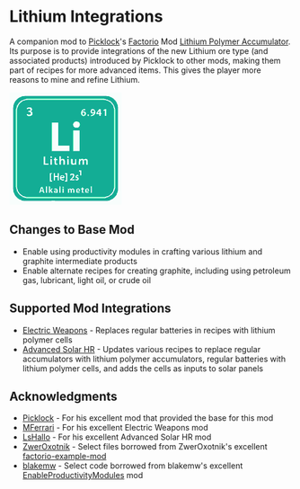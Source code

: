 # Lithium Integrations

A companion mod to [Picklock](https://mods.factorio.com/user/t_picklock)'s [Factorio](https://factorio.com/) Mod [Lithium Polymer Accumulator](https://mods.factorio.com/mod/PicksLiPoAccu).  Its purpose is to provide integrations of the new Lithium ore type (and associated products) introduced by Picklock to other mods, making them part of recipes for more advanced items.  This gives the player more reasons to mine and refine Lithium.

![Thumbnail](thumbnail.png)

## Changes to Base Mod

* Enable using productivity modules in crafting various lithium and graphite intermediate products
* Enable alternate recipes for creating graphite, including using petroleum gas, lubricant, light oil, or crude oil

## Supported Mod Integrations

* [Electric Weapons](https://mods.factorio.com/mod/Electric-Weapons) - Replaces regular batteries in recipes with lithium polymer cells
* [Advanced Solar HR](https://mods.factorio.com/mod/Advanced-Electric-Revamped-v16) - Updates various recipes to replace regular accumulators with lithium polymer accumulators, regular batteries with lithium polymer cells, and adds the cells as inputs to solar panels

## Acknowledgments

* [Picklock](https://mods.factorio.com/user/t_picklock) - For his excellent mod that provided the base for this mod
* [MFerrari](https://mods.factorio.com/user/MFerrari) - For his excellent Electric Weapons mod
* [LsHallo](https://mods.factorio.com/user/LsHallo) - For his excellent Advanced Solar HR mod
* [ZwerOxotnik](https://mods.factorio.com/user/ZwerOxotnik) - Select files borrowed from ZwerOxotnik's excellent [factorio-example-mod](https://github.com/ZwerOxotnik/factorio-example-mod)
* [blakemw](https://mods.factorio.com/user/blakemw) - Select code borrowed from blakemw's excellent [EnableProductivityModules](https://mods.factorio.com/mod/EnableProductivityModules) mod
